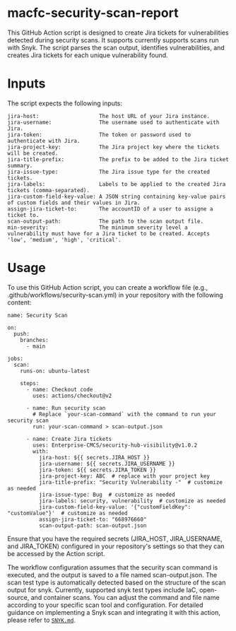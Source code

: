 # macfc-security-scan-report
This GitHub Action script is designed to create Jira tickets for vulnerabilities detected during security scans. It supports currently supports scans run with Snyk. The script parses the scan output, identifies vulnerabilities, and creates Jira tickets for each unique vulnerability found.

# Inputs
The script expects the following inputs:
```
jira-host:                   The host URL of your Jira instance.
jira-username:               The username used to authenticate with Jira.
jira-token:                  The token or password used to authenticate with Jira.
jira-project-key:            The Jira project key where the tickets will be created.
jira-title-prefix:           The prefix to be added to the Jira ticket summary.
jira-issue-type:             The Jira issue type for the created tickets.
jira-labels:                 Labels to be applied to the created Jira tickets (comma-separated).
jira-custom-field-key-value: A JSON string containing key-value pairs of custom fields and their values in Jira.
assign-jira-ticket-to:       The accountID of a user to assigne a ticket to.
scan-output-path:            The path to the scan output file.
min-severity:                The minimum severity level a vulnerability must have for a Jira ticket to be created. Accepts 'low', 'medium', 'high', 'critical'.
```
# Usage

To use this GitHub Action script, you can create a workflow file (e.g., .github/workflows/security-scan.yml) in your repository with the following content:
```
name: Security Scan

on:
  push:
    branches:
      - main

jobs:
  scan:
    runs-on: ubuntu-latest
    
    steps:
      - name: Checkout code
        uses: actions/checkout@v2
        
      - name: Run security scan
        # Replace `your-scan-command` with the command to run your security scan
        run: your-scan-command > scan-output.json
      
      - name: Create Jira tickets
        uses: Enterprise-CMCS/security-hub-visibility@v1.0.2
        with:
          jira-host: ${{ secrets.JIRA_HOST }}
          jira-username: ${{ secrets.JIRA_USERNAME }}
          jira-token: ${{ secrets.JIRA_TOKEN }}
          jira-project-key: ABC  # replace with your project key
          jira-title-prefix: "Security Vulnerability -"  # customize as needed
          jira-issue-type: Bug  # customize as needed
          jira-labels: security, vulnerability  # customize as needed
          jira-custom-field-key-value: '{"customFieldKey": "customValue"}'  # customize as needed
          assign-jira-ticket-to: "668976660"
          scan-output-path: scan-output.json
```

Ensure that you have the required secrets (JIRA_HOST, JIRA_USERNAME, and JIRA_TOKEN) configured in your repository's settings so that they can be accessed by the Action script.

The workflow configuration assumes that the security scan command is executed, and the output is saved to a file named scan-output.json. The scan test type is automatically detected based on the structure of the scan output for snyk. Currently, supported snyk test types include IaC, open-source, and container scans. You can adjust the command and file name according to your specific scan tool and configuration. For detailed guidance on implementing a Snyk scan and integrating it with this action, please refer to [`SNYK.md`](./SNYK.md).
